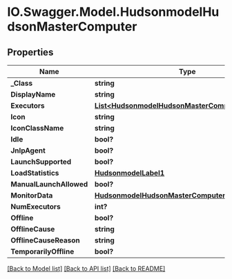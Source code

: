 # IO.Swagger.Model.HudsonmodelHudsonMasterComputer
## Properties

Name | Type | Description | Notes
------------ | ------------- | ------------- | -------------
**_Class** | **string** |  | [optional] 
**DisplayName** | **string** |  | [optional] 
**Executors** | [**List&lt;HudsonmodelHudsonMasterComputerexecutors&gt;**](HudsonmodelHudsonMasterComputerexecutors.md) |  | [optional] 
**Icon** | **string** |  | [optional] 
**IconClassName** | **string** |  | [optional] 
**Idle** | **bool?** |  | [optional] 
**JnlpAgent** | **bool?** |  | [optional] 
**LaunchSupported** | **bool?** |  | [optional] 
**LoadStatistics** | [**HudsonmodelLabel1**](HudsonmodelLabel1.md) |  | [optional] 
**ManualLaunchAllowed** | **bool?** |  | [optional] 
**MonitorData** | [**HudsonmodelHudsonMasterComputerMonitorData**](HudsonmodelHudsonMasterComputerMonitorData.md) |  | [optional] 
**NumExecutors** | **int?** |  | [optional] 
**Offline** | **bool?** |  | [optional] 
**OfflineCause** | **string** |  | [optional] 
**OfflineCauseReason** | **string** |  | [optional] 
**TemporarilyOffline** | **bool?** |  | [optional] 

[[Back to Model list]](../README.md#documentation-for-models) [[Back to API list]](../README.md#documentation-for-api-endpoints) [[Back to README]](../README.md)

